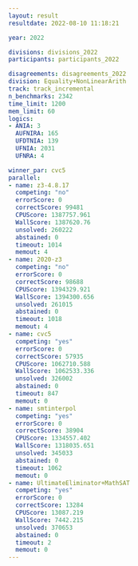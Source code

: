 ```yaml
---
layout: result
resultdate: 2022-08-10 11:18:21

year: 2022

divisions: divisions_2022
participants: participants_2022

disagreements: disagreements_2022
division: Equality+NonLinearArith
track: track_incremental
n_benchmarks: 2342
time_limit: 1200
mem_limit: 60
logics:
- ANIA: 3
  AUFNIRA: 165
  UFDTNIA: 139
  UFNIA: 2031
  UFNRA: 4

winner_par: cvc5
parallel:
- name: z3-4.8.17
  competing: "no"
  errorScore: 0
  correctScore: 99481
  CPUScore: 1387757.961
  WallScore: 1387620.76
  unsolved: 260222
  abstained: 0
  timeout: 1014
  memout: 4
- name: 2020-z3
  competing: "no"
  errorScore: 0
  correctScore: 98688
  CPUScore: 1394329.921
  WallScore: 1394300.656
  unsolved: 261015
  abstained: 0
  timeout: 1018
  memout: 4
- name: cvc5
  competing: "yes"
  errorScore: 0
  correctScore: 57935
  CPUScore: 1062710.588
  WallScore: 1062533.336
  unsolved: 326002
  abstained: 0
  timeout: 847
  memout: 0
- name: smtinterpol
  competing: "yes"
  errorScore: 0
  correctScore: 38904
  CPUScore: 1334557.402
  WallScore: 1318035.651
  unsolved: 345033
  abstained: 0
  timeout: 1062
  memout: 0
- name: UltimateEliminator+MathSAT
  competing: "yes"
  errorScore: 0
  correctScore: 13284
  CPUScore: 13087.219
  WallScore: 7442.215
  unsolved: 370653
  abstained: 0
  timeout: 2
  memout: 0
---
```

